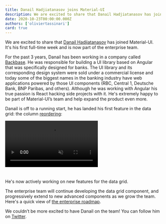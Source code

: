 ```yaml
---
title: Danail Hadjiatanasov joins Material-UI
description: We are excited to share that Danail Hadjiatanasov has joined Material-UI. It's his first full-time week and is now part of the enterprise team.
date: 2020-10-23T00:00:00.000Z
authors: ['oliviertassinari']
card: true
---
```


We are excited to share that [Danail Hadjiatanasov](https://twitter.com/danail_h) has joined Material-UI. It's his first full-time week and is now part of the enterprise team.

For the past 3 years, Danail has been working in a company called [Backbase](https://www.backbase.com/). He was responsible for building a UI library based on Angular that was specifically designed for banks. The UI library and its corresponding design system were sold under a commercial license and today some of the biggest names in the banking industry have web applications powered by those UI components (RBC, Central 1, Deutsche Bank, BNP Paribas, and others). Although he was working with Angular his true passion is React hacking side projects with it. He's extremely happy to be part of Material-UI’s team and help expand the product even more.

Danail is off to a running start, he has landed his first feature in the data grid: the column [reordering](https://material-ui.com/components/data-grid/columns/#column-reorder):

<video autoplay muted loop style="margin-bottom: 24px;">
  <source src="/static/blog/danail-hadjiatanasov-joining/reorder.mp4" type="video/mp4" />
</video>

He's now actively working on new features for the data grid.

The enterprise team will continue developing the data grid component, and progressively extend to new advanced components as we grow the team. Here's a quick view of [the enterprise roadmap](https://github.com/mui-org/material-ui-x/projects/1).

We couldn’t be more excited to have Danail on the team! You can follow him on [Twitter](https://twitter.com/danail_h).
